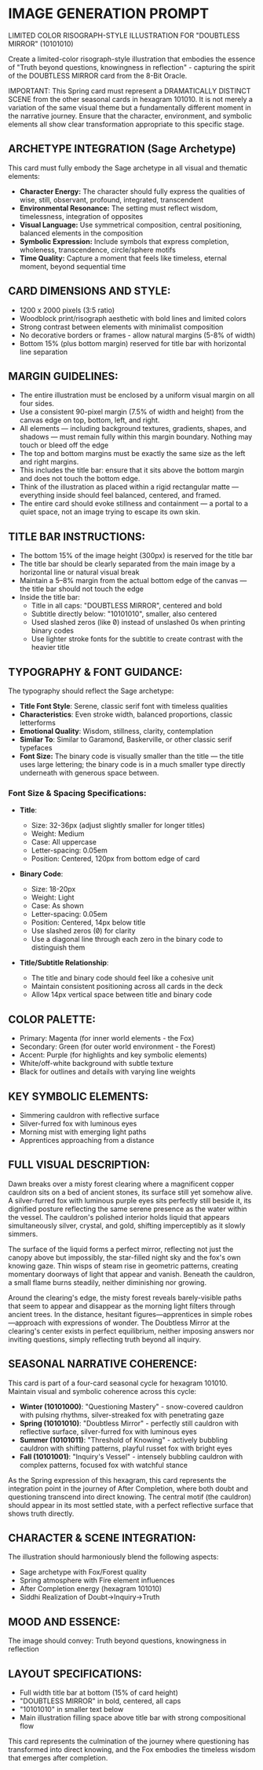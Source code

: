 # IMAGE GENERATION PROMPT

LIMITED COLOR RISOGRAPH-STYLE ILLUSTRATION FOR "DOUBTLESS MIRROR" (10101010)

Create a limited-color risograph-style illustration that embodies the essence of "Truth beyond questions, knowingness in reflection" - capturing the spirit of the DOUBTLESS MIRROR card from the 8-Bit Oracle.

IMPORTANT: This Spring card must represent a DRAMATICALLY DISTINCT SCENE from the other seasonal cards in hexagram 101010. It is not merely a variation of the same visual theme but a fundamentally different moment in the narrative journey. Ensure that the character, environment, and symbolic elements all show clear transformation appropriate to this specific stage.

## ARCHETYPE INTEGRATION (Sage Archetype)
This card must fully embody the Sage archetype in all visual and thematic elements:
- **Character Energy:** The character should fully express the qualities of wise, still, observant, profound, integrated, transcendent
- **Environmental Resonance:** The setting must reflect wisdom, timelessness, integration of opposites
- **Visual Language:** Use symmetrical composition, central positioning, balanced elements in the composition
- **Symbolic Expression:** Include symbols that express completion, wholeness, transcendence, circle/sphere motifs
- **Time Quality:** Capture a moment that feels like timeless, eternal moment, beyond sequential time

## CARD DIMENSIONS AND STYLE:
- 1200 x 2000 pixels (3:5 ratio)
- Woodblock print/risograph aesthetic with bold lines and limited colors
- Strong contrast between elements with minimalist composition
- No decorative borders or frames - allow natural margins (5-8% of width)
- Bottom 15% (plus bottom margin) reserved for title bar with horizontal line separation

## MARGIN GUIDELINES:
- The entire illustration must be enclosed by a uniform visual margin on all four sides.
- Use a consistent 90-pixel margin (7.5% of width and height) from the canvas edge on top, bottom, left, and right.
- All elements — including background textures, gradients, shapes, and shadows — must remain fully within this margin boundary. Nothing may touch or bleed off the edge
- The top and bottom margins must be exactly the same size as the left and right margins.
- This includes the title bar: ensure that it sits above the bottom margin and does not touch the bottom edge.
- Think of the illustration as placed within a rigid rectangular matte — everything inside should feel balanced, centered, and framed.
- The entire card should evoke stillness and containment — a portal to a quiet space, not an image trying to escape its own skin.

## TITLE BAR INSTRUCTIONS:
- The bottom 15% of the image height (300px) is reserved for the title bar
- The title bar should be clearly separated from the main image by a horizontal line or natural visual break
- Maintain a 5–8% margin from the actual bottom edge of the canvas — the title bar should not touch the edge
- Inside the title bar:
  - Title in all caps: "DOUBTLESS MIRROR", centered and bold
  - Subtitle directly below: "10101010", smaller, also centered
  - Used slashed zeros (like 0̸) instead of unslashed 0s when printing binary codes
  - Use lighter stroke fonts for the subtitle to create contrast with the heavier title

## TYPOGRAPHY & FONT GUIDANCE:
The typography should reflect the Sage archetype:
- **Title Font Style**: Serene, classic serif font with timeless qualities
- **Characteristics**: Even stroke width, balanced proportions, classic letterforms
- **Emotional Quality**: Wisdom, stillness, clarity, contemplation
- **Similar To**: Similar to Garamond, Baskerville, or other classic serif typefaces
- **Font Size:** The binary code is visually smaller than the title — the title uses large lettering; the binary code is in a much smaller type directly underneath with generous space between.

### Font Size & Spacing Specifications:
- **Title**: 
  - Size: 32-36px (adjust slightly smaller for longer titles)
  - Weight: Medium
  - Case: All uppercase
  - Letter-spacing: 0.05em
  - Position: Centered, 120px from bottom edge of card
  
- **Binary Code**: 
  - Size: 18-20px
  - Weight: Light
  - Case: As shown
  - Letter-spacing: 0.05em
  - Position: Centered, 14px below title
  - Use slashed zeros (0̸) for clarity
  - Use a diagonal line through each zero in the binary code to distinguish them
  
- **Title/Subtitle Relationship**:
  - The title and binary code should feel like a cohesive unit
  - Maintain consistent positioning across all cards in the deck
  - Allow 14px vertical space between title and binary code

## COLOR PALETTE:
- Primary: Magenta (for inner world elements - the Fox)
- Secondary: Green (for outer world environment - the Forest)
- Accent: Purple (for highlights and key symbolic elements)
- White/off-white background with subtle texture
- Black for outlines and details with varying line weights

## KEY SYMBOLIC ELEMENTS:
- Simmering cauldron with reflective surface
- Silver-furred fox with luminous eyes
- Morning mist with emerging light paths
- Apprentices approaching from a distance

## FULL VISUAL DESCRIPTION:
Dawn breaks over a misty forest clearing where a magnificent copper cauldron sits on a bed of ancient stones, its surface still yet somehow alive. A silver-furred fox with luminous purple eyes sits perfectly still beside it, its dignified posture reflecting the same serene presence as the water within the vessel. The cauldron's polished interior holds liquid that appears simultaneously silver, crystal, and gold, shifting imperceptibly as it slowly simmers.

The surface of the liquid forms a perfect mirror, reflecting not just the canopy above but impossibly, the star-filled night sky and the fox's own knowing gaze. Thin wisps of steam rise in geometric patterns, creating momentary doorways of light that appear and vanish. Beneath the cauldron, a small flame burns steadily, neither diminishing nor growing.

Around the clearing's edge, the misty forest reveals barely-visible paths that seem to appear and disappear as the morning light filters through ancient trees. In the distance, hesitant figures—apprentices in simple robes—approach with expressions of wonder. The Doubtless Mirror at the clearing's center exists in perfect equilibrium, neither imposing answers nor inviting questions, simply reflecting truth beyond all inquiry.

## SEASONAL NARRATIVE COHERENCE:
This card is part of a four-card seasonal cycle for hexagram 101010. Maintain visual and symbolic coherence across this cycle:

- **Winter (10101000)**: "Questioning Mastery" - snow-covered cauldron with pulsing rhythms, silver-streaked fox with penetrating gaze
- **Spring (10101010)**: "Doubtless Mirror" - perfectly still cauldron with reflective surface, silver-furred fox with luminous eyes
- **Summer (10101011)**: "Threshold of Knowing" - actively bubbling cauldron with shifting patterns, playful russet fox with bright eyes
- **Fall (10101001)**: "Inquiry's Vessel" - intensely bubbling cauldron with complex patterns, focused fox with watchful stance

As the Spring expression of this hexagram, this card represents the integration point in the journey of After Completion, where both doubt and questioning transcend into direct knowing. The central motif (the cauldron) should appear in its most settled state, with a perfect reflective surface that shows truth directly.

## CHARACTER & SCENE INTEGRATION:
The illustration should harmoniously blend the following aspects:
- Sage archetype with Fox/Forest quality
- Spring atmosphere with Fire element influences
- After Completion energy (hexagram 101010)
- Siddhi Realization of Doubt→Inquiry→Truth

## MOOD AND ESSENCE:
The image should convey: Truth beyond questions, knowingness in reflection

## LAYOUT SPECIFICATIONS:
- Full width title bar at bottom (15% of card height)
- "DOUBTLESS MIRROR" in bold, centered, all caps
- "10101010" in smaller text below
- Main illustration filling space above title bar with strong compositional flow

This card represents the culmination of the journey where questioning has transformed into direct knowing, and the Fox embodies the timeless wisdom that emerges after completion.
